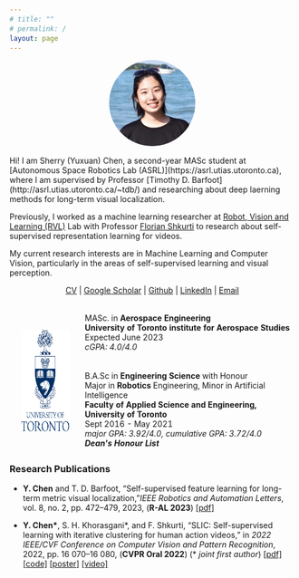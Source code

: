```yaml
---
# title: ""
# permalink: /
layout: page
---
```


<style>
td, th {
   border: none!important;
}
</style>


<center><img src="/images/profile.jpg" align="center" width="30%" style="border-radius:50%"></center>



<br>
Hi! I am Sherry (Yuxuan) Chen, a second-year MASc student at [Autonomous Space Robotics Lab (ASRL)](https://asrl.utias.utoronto.ca), where I am supervised by Professor [Timothy D. Barfoot](http://asrl.utias.utoronto.ca/~tdb/) and researching about deep laerning methods for long-term visual localization. 

Previously, I worked as a machine learning researcher at [Robot, Vision and Learning (RVL)](https://rvl.cs.toronto.edu/) Lab with Professor [Florian Shkurti](http://www.cs.toronto.edu/~florian/) to research about self-supervised representation learning for videos.

My current research interests are in Machine Learning and Computer Vision, particularly in the areas of self-supervised learning and visual perception.  

<center> <a href="data/Sherry_CV_2023.pdf">CV</a> | <a href="https://scholar.google.com/citations?user=9QJIl1EAAAAJ&hl=en">Google Scholar</a> | <a href="https://github.com/sherrychen127">Github</a> | <a href="https://www.linkedin.com/in/sherry-chen-engsci127/">LinkedIn</a>  | <a href="mailto:yuxuansherry.chen@mail.utoronto.ca"> Email </a> </center>
<br>



<style>
    table, th, td {
        width: 100%;
        max-width:800px;
        border: 10px;
        border-spacing:0px;
        border-collapse:separate;
        margin-right:auto;
        margin-left:auto;
    }
</style>
<table>
    <tbody>
        <tr>
            <td style="padding:20px;width:25%;vertical-align:middle">
                <img src="images/UofTlogo.png" alt="clean-usnob" width="140" height="180">
            </td>
            <td width="75%" valign="middle">
                <papertitle>MASc. in <b>Aerospace Engineering</b></papertitle>
                <br> <b>University of Toronto institute for Aerospace Studies</b>
                <br> Expected June 2023
                <br> <em>cGPA: 4.0/4.0</em>
                <br><br>
                <br>
                <papertitle>B.A.Sc in <b>Engineering Science</b> with Honour <br> Major in <b>Robotics</b> Engineering, Minor in Artificial Intelligence</papertitle>
                <br> <b>Faculty of Applied Science and Engineering, University of Toronto </b>
                <br> Sept 2016 - May 2021
                <br> <em>major GPA: 3.92/4.0, cumulative GPA: 3.72/4.0</em>
                <br>
                <em><strong>Dean's Honour List</strong></em>
            </td>
        </tr>
    </tbody>
</table>


### Research Publications
- **Y. Chen** and T. D. Barfoot, “Self-supervised feature learning for long-term metric visual localization,”*IEEE Robotics and Automation Letters*, vol. 8, no. 2, pp. 472–479, 2023, (**R-AL&nbsp;2023**) [\[pdf\]](https://ieeexplore.ieee.org/document/9976214)

- __Y. Chen\*__, S. H. Khorasgani\*, and F. Shkurti, “SLIC: Self-supervised learning with iterative clustering for
human action videos,” in *2022 IEEE/CVF Conference on Computer Vision and Pattern Recognition*, 2022, pp. 16 070–16 080, (**CVPR Oral&nbsp;2022**)
(\* *joint first author*) [\[pdf\]](https://ieeexplore.ieee.org/document/9879935) [\[code\]](https://github.com/rvl-lab-utoronto/video_similarity_search) [\[poster\]](data/CVPR_2022_Poster.pdf) [\[video\]](https://youtu.be/c6fsZtD7mNg)

<!-- 


- A. Harakeh, **J. S. K. Hu**, N. Guan, S. L. Waslander, L. Paull, "[Estimating Regression Predictive Distributions with Sample Networks](https://arxiv.org/abs/2211.13724)", *The 37th AAAI Conference on Artificial Intelligence*, (**AAAI&nbsp;2023**)
- A. Mahmoud, **J. S. K. Hu**, S. L. Waslander, “[Dense Voxel Fusion for 3D Object Detection](https://arxiv.org/abs/2203.00871)”, *2022 IEEE/CVF Winter Conference on Applications of Computer Vision*, (**WACV&nbsp;2023**)
- **J. S. K. Hu**, T. Kuai, S. L. Waslander, “[Point Density-Aware Voxels for LiDAR 3D Object Detection](https://arxiv.org/abs/2203.05662)”, *2022 IEEE/CVF Conference on Computer Vision and Pattern Recognition*, (**CVPR&nbsp;2022**).
- **J. S. K. Hu**, and S. L. Waslander, “[Pattern-Aware Data Augmentation for LiDAR 3D Object Detection](https://arxiv.org/abs/2112.00050)”, *The 24th IEEE International Conference on Intelligent Transportation Systems*, (**ITSC&nbsp;2021**). -->
